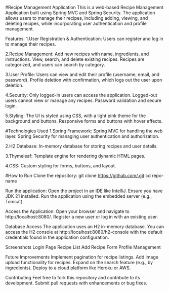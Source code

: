#Recipe Management Application
This is a web-based Recipe Management Application built using Spring MVC and Spring Security. The application allows users to manage their recipes, including adding, viewing, and deleting recipes,
while incorporating user authentication and profile management.

Features:
1.User Registration & Authentication:
  Users can register and log in to manage their recipes.
  
2.Recipe Management:
  Add new recipes with name, ingredients, and instructions.
  View, search, and delete existing recipes.
  Recipes are categorized, and users can search by category.

3.User Profile:
  Users can view and edit their profile (username, email, and password).
  Profile deletion with confirmation, which logs out the user upon deletion.

4.Security:
  Only logged-in users can access the application. Logged-out users cannot view or manage any recipes.
  Password validation and secure login.

5.Styling:
  The UI is styled using CSS, with a light pink theme for the background and buttons.
  Responsive forms and buttons with hover effects.
  
#Technologies Used
1.Spring Framework:
  Spring MVC for handling the web layer.
  Spring Security for managing user authentication and authorization.
  
2.H2 Database:
  In-memory database for storing recipes and user details.
  
3.Thymeleaf:
  Template engine for rendering dynamic HTML pages.
  
4.CSS:
  Custom styling for forms, buttons, and layout.
  
#How to Run
Clone the repository:
git clone https://github.com/.git
cd repo-name

Run the application:
Open the project in an IDE like IntelliJ.
Ensure you have JDK 21 installed.
Run the application using the embedded server (e.g., Tomcat).

Access the Application:
Open your browser and navigate to http://localhost:8080/.
Register a new user or log in with an existing user.

Database Access
The application uses an H2 in-memory database.
You can access the H2 console at http://localhost:8080/h2-console with the default credentials found in the application configuration.

Screenshots
Login Page
Recipe List
Add Recipe Form
Profile Management

Future Improvements
Implement pagination for recipe listings.
Add image upload functionality for recipes.
Expand on the search feature (e.g., by ingredients).
Deploy to a cloud platform like Heroku or AWS.

Contributing
Feel free to fork this repository and contribute to its development. Submit pull requests with enhancements or bug fixes.


